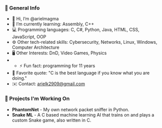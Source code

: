 ### 📖 General Info
- 👋 Hi, I’m @arielmagma
- 🌱 I’m currently learning: Assembly, C++
- 💻 Programming languages: C, C#, Python, Java, HTML, CSS, JavaScript, OOP
- ⚙️ Other tech-related skills: Cybersecurity, Networks, Linux, Windows, Computer Architecture
- 🖥️ Other Interests: DnD, Video Games, Physics
- - ⚡ Fun fact: programming for 11 years
- 💬 Favorite quote: "C is the best language if you know what you are doing."
- ✉️ Contact: arielk2909@gmail.com

### 🚧 Projects I'm Working On
- **PhantomNet** - My own network packet sniffer in Python.
- **Snake ML** - A C based machine learning AI that trains on and plays a custom Snake game, also written in C.

